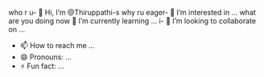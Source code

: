 who r u- 👋 Hi, I’m @Thiruppathi-s
 why ru eager- 👀 I’m interested in ...
what are you doing now 🌱 I’m currently learning ...
i- 💞️ I’m looking to collaborate on ...
- 📫 How to reach me ...
- 😄 Pronouns: ...
- ⚡ Fun fact: ...

<!---
Thiruppathi-s/Thiruppathi-s is a ✨ special ✨ repository because its `README.md` (this file) appears on your GitHub profile.
You can click the Preview link to take a look at your changes.
--->
